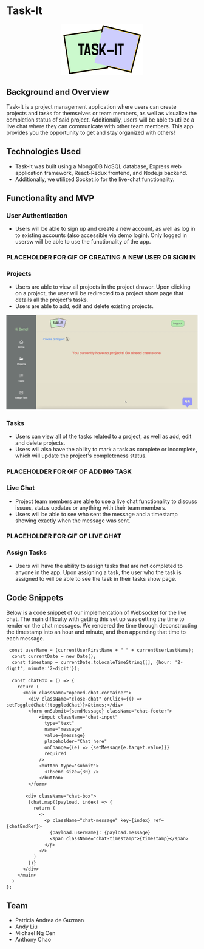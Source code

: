 # Task-It

<p align="center">
  <img src="/frontend/src/assets/images/task-it-logo.png" alt="task-it-logo">
</p>

## Background and Overview

Task-It is a project management application where users can create projects and tasks for themselves or team members, as well as visualize the completion status of said project. Additionally, users will be able to utilize a live chat where they can communicate with other team members. This app provides you the opportunity to get and stay organized with others!

## Technologies Used
* Task-It was built using a MongoDB NoSQL database, Express web application framework, React-Redux frontend, and Node.js backend.
* Additionally, we utilized Socket.io for the live-chat functionality.

## Functionality and MVP

### User Authentication
* Users will be able to sign up and create a new account, as well as log in to existing accounts (also accessible via demo login). Only logged in usersw will be able to use the functionality of the app.

### PLACEHOLDER FOR GIF OF CREATING A NEW USER OR SIGN IN

### Projects
* Users are able to view all projects in the project drawer. Upon clicking on a project, the user will be redirected to a project show page that details all the project's tasks.
* Users are able to add, edit and delete existing projects.

<img width="800" src="/frontend/src/assets/images/create-project.gif" alt="">

### Tasks
* Users can view all of the tasks related to a project, as well as add, edit and delete projects.
* Users will also have the ability to mark a task as complete or incomplete, which will update the project's completeness status.

### PLACEHOLDER FOR GIF OF ADDING TASK


### Live Chat
* Project team members are able to use a live chat functionality to discuss issues, status updates or anything with their team members.
* Users will be able to see who sent the message and a timestamp showing exactly when the message was sent.

### PLACEHOLDER FOR GIF OF LIVE CHAT

### Assign Tasks
* Users will have the ability to assign tasks that are not completed to anyone in the app. Upon assigning a task, the user who the task is assigned to will be able to see the task in their tasks show page.


## Code Snippets 

Below is a code snippet of our implementation of Websocket for the live chat. The main difficulty with getting this set up was getting the time to render on the chat messages. We rendered the time through deconstructing the timestamp into an hour and minute, and then appending that time to each message.
```
 const userName = (currentUserFirstName + " " + currentUserLastName);
  const currentDate = new Date();
  const timestamp = currentDate.toLocaleTimeString([], {hour: '2-digit', minute:'2-digit'});

  const chatBox = () => {
    return (
      <main className="opened-chat-container">
        <div className="close-chat" onClick={() => setToggledChat(!toggledChat)}>&times;</div>
        <form onSubmit={sendMessage} className="chat-footer">
            <input className="chat-input"
              type="text" 
              name="message" 
              value={message}
              placeholder="Chat here"
              onChange={(e) => {setMessage(e.target.value)}}
              required
            />
            <button type='submit'>
              <TbSend size={30} />
            </button>
        </form>

       <div className="chat-box">
        {chat.map((payload, index) => {
          return (
            <>
              <p className="chat-message" key={index} ref={chatEndRef}>
                {payload.userName}: {payload.message}
                <span className="chat-timestamp">{timestamp}</span>
              </p>
            </>
          )
        })}
      </div>
    </main>
  )
};
```

## Team
* Patricia Andrea de Guzman
* Andy Liu
* Michael Ng Cen
* Anthony Chao